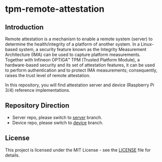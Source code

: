 # tpm-remote-attestation

## Introduction
Remote attestation is a mechanism to enable a remote system (server) to determine the health/integrity of a platform of another system. In a Linux-based system, a security feature known as the Integrity Measurement Architecture (IMA) can be used to capture platform measurements. Together with Infineon OPTIGA™ TPM (Trusted Platform Module), a hardware-based security and its set of attestation features, it can be used to perform authentication and to protect IMA measurements; consequently, raises the trust level of remote attestation.

In this repository, you will find attestation server and device (Raspberry Pi 3/4) reference implementations.

## Repository Direction
- Server repo, please switch to [server](https://github.com/Infineon/remote-attestation-optiga-tpm/tree/server) branch.
- Device repo, please switch to [device](https://github.com/Infineon/remote-attestation-optiga-tpm/tree/device) branch.

## License
This project is licensed under the MIT License - see the [LICENSE](LICENSE) file for details.